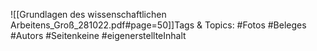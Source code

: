 
![[Grundlagen des wissenschaftlichen Arbeitens_Groß_281022.pdf#page=50]]Tags & Topics:
   #Fotos
   #Beleges
   #Autors
   #Seitenkeine
   #eigenerstellteInhalt
